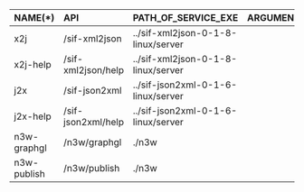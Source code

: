 | NAME(\*)    | API                | PATH_OF_SERVICE_EXE                | ARGUMENTS | REDIRECT                                   | METHOD | ENABLE |
| :---------- | :----------------- | :--------------------------------- | :-------- | :----------------------------------------- | :----- | :----- |
| x2j         | /sif-xml2json      | ../sif-xml2json-0-1-8-linux/server |           | http://127.0.0.1:1324/sif-xml2json/convert | POST   | false  |
| x2j-help    | /sif-xml2json/help | ../sif-xml2json-0-1-8-linux/server |           | http://127.0.0.1:1324/                     | GET    | false  |
| j2x         | /sif-json2xml      | ../sif-json2xml-0-1-6-linux/server |           | http://127.0.0.1:1325/sif-json2xml/convert | POST   | false  |
| j2x-help    | /sif-json2xml/help | ../sif-json2xml-0-1-6-linux/server |           | http://127.0.0.1:1325/                     | GET    | false  |
| n3w-graphgl | /n3w/graphgl       | ./n3w                              |           | http://127.0.0.1:1323/n3/graphgl           | POST   | true   |
| n3w-publish | /n3w/publish       | ./n3w                              |           | http://127.0.0.1:1323/n3/publish           | POST   | true   |
